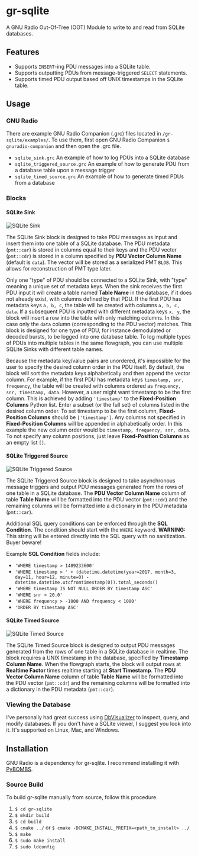 # gr-sqlite
A GNU Radio Out-Of-Tree (OOT) Module to write to and read from SQLite databases.


## Features
* Supports `INSERT`-ing PDU messages into a SQLite table.
* Supports outputting PDUs from message-triggered `SELECT` statements.
* Supports timed PDU output based off UNIX timestamps in the SQLite table.

## Usage
### GNU Radio
There are example GNU Radio Companion (.grc) files located in `/gr-sqlite/examples/`.  To use them, first open GNU Radio Companion `$ gnuradio-companion` and then open the .grc file.

* `sqlite_sink.grc` An example of how to log PDUs into a SQLite database
* `sqlite_triggered_source.grc` An example of how to generate PDU from a database table upon a message trigger
* `sqlite_timed_source.grc` An example of how to generate timed PDUs from a database


### Blocks
#### SQLite Sink
![SQLite Sink](https://github.com/mhostetter/gr-sqlite/blob/master/docs/sqlite_sink.png)

The SQLite Sink block is designed to take PDU messages as input and insert them into one table of a SQLite database.  The PDU metadata (`pmt::car`) is stored in columns equal to their keys and the PDU vector (`pmt::cdr`) is stored in a column specified by **PDU Vector Column Name** (default is `data`).  The vector will be stored as a serialized PMT `BLOB`.  This allows for reconstruction of PMT type later.

Only one "type" of PDU should be connected to a SQLite Sink, with "type" meaning a unique set of metadata keys.  When the sink receives the first PDU input it will create a table named **Table Name** in the database, if it does not already exist, with columns defined by that PDU.  If the first PDU has metadata keys `a, b, c`, the table will be created with columns `a, b, c, data`.  If a subsequent PDU is inputted with different metadata keys `x, y`, the block will insert a row into the table with only matching columns.  In this case only the `data` column (corresponding to the PDU vector) matches.  This block is designed for one type of PDU, for instance demodulated or decoded bursts, to be logged into one database table.  To log multiple types of PDUs into multiple tables in the same flowgraph, you can use multiple SQLite Sinks with different table names.

Because the metadata key/value pairs are unordered, it's impossible for the user to specify the desired column order in the PDU itself.  By default, the block will sort the metadata keys alphabetically and then append the vector column.  For example, if the first PDU has metadata keys `timestamp, snr, frequency`, the table will be created with columns ordered as `frequency, snr, timestamp, data`.  However, a user might want timestamp to be the first column.  This is achieved by adding `'timestamp'` to the **Fixed-Position Columns** Python list.  Enter a subset (or the full set) of columns listed in the desired column order.  To set timestamp to be the first column, **Fixed-Position Columns** should be `['timestamp']`.  Any columns not specified in **Fixed-Position Columns** will be appended in alphabetically order.  In this example the new column order would be `timestamp, frequency, snr, data`.  To not specify any column positions, just leave **Fixed-Position Columns** as an empty list `[]`.

#### SQLite Triggered Source
![SQLite Triggered Source](https://github.com/mhostetter/gr-sqlite/blob/master/docs/sqlite_triggered_source.png)

The SQLite Triggered Source block is designed to take asynchronous message triggers and output PDU messages generated from the rows of one table in a SQLite database.  The **PDU Vector Column Name** column of table **Table Name** will be formatted into the PDU vector (`pmt::cdr`) and the remaining columns will be formatted into a dictionary in the PDU metadata (`pmt::car`).

Additional SQL query conditions can be enforced through the **SQL Condition**.  The condition should start with the `WHERE` keyword.  **WARNING:** This string will be entered directly into the SQL query with no sanitization.  Buyer beware!

Example **SQL Condition** fields include:

* `'WHERE timestamp > 1489233600'`
* `'WHERE timestamp > ' + (datetime.datetime(year=2017, month=3, day=11, hour=12, minute=0) - datetime.datetime.utcfromtimestamp(0)).total_seconds()`
* `'WHERE timestamp IS NOT NULL ORDER BY timestamp ASC'`
* `'WHERE snr > 20.0'`
* `'WHERE frequency > -1000 AND frequency < 1000'`
* `'ORDER BY timestamp ASC'`

#### SQLite Timed Source
![SQLite Timed Source](https://github.com/mhostetter/gr-sqlite/blob/master/docs/sqlite_timed_source.png)

The SQLite Timed Source block is designed to output PDU messages generated from the rows of one table in a SQLite database in realtime.  The block requires a UNIX timestamp in the database, specified by **Timestamp Column Name**.  When the flowgraph starts, the block will output rows at **Realtime Factor** times realtime starting at **Start Timestamp**.  The **PDU Vector Column Name** column of table **Table Name** will be formatted into the PDU vector (`pmt::cdr`) and the remaining columns will be formatted into a dictionary in the PDU metadata (`pmt::car`).

### Viewing the Database
I've personally had great success using [DbVisualizer](https://www.dbvis.com/) to inspect, query, and modify databases.  If you don't have a SQLite viewer, I suggest you look into it.  It's supported on Linux, Mac, and Windows.


## Installation
GNU Radio is a dependency for gr-sqlite.  I recommend installing it with [PyBOMBS](https://github.com/gnuradio/pybombs).

### Source Build
To build gr-sqlite manually from source, follow this procedure.

1. `$ cd gr-sqlite`
2. `$ mkdir build`
3. `$ cd build`
4. `$ cmake ../` or `$ cmake -DCMAKE_INSTALL_PREFIX=<path_to_install> ../`
5. `$ make`
6. `$ sudo make install`
7. `$ sudo ldconfig`
